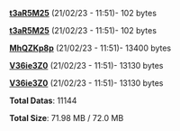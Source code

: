 [**t3aR5M25**](/data/t3aR5M25.txt) (21/02/23 - 11:51)- 102 bytes

[**t3aR5M25**](/data/t3aR5M25.txt) (21/02/23 - 11:51)- 102 bytes

[**MhQZKp8p**](/data/MhQZKp8p.txt) (21/02/23 - 11:51)- 13400 bytes

[**V36ie3Z0**](/data/V36ie3Z0.txt) (21/02/23 - 11:51)- 13130 bytes

[**V36ie3Z0**](/data/V36ie3Z0.txt) (21/02/23 - 11:51)- 13130 bytes

**Total Datas**: 11144

**Total Size**: 71.98 MB / 72.0 MB